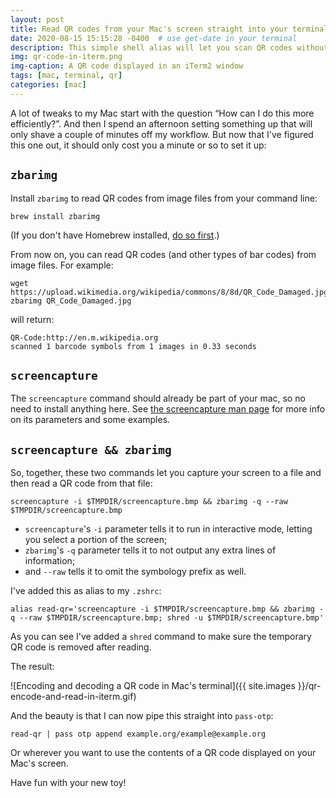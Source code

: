 ```yaml
---
layout: post
title: Read QR codes from your Mac's screen straight into your terminal
date: 2020-08-15 15:15:28 -0400  # use get-date in your terminal
description: This simple shell alias will let you scan QR codes without having to grab your phone
img: qr-code-in-iterm.png
img-caption: A QR code displayed in an iTerm2 window
tags: [mac, terminal, qr]
categories: [mac]
---
```

A lot of tweaks to my Mac start with the question “How can I do this more efficiently?”. And then I spend an afternoon setting something up that will only shave a couple of minutes off my workflow. But now that I've figured this one out, it should only cost you a minute or so to set it up:

## `zbarimg`

Install `zbarimg` to read QR codes from image files from your command line:

```shell
brew install zbarimg
```

(If you don't have Homebrew installed, [do so first](https://docs.brew.sh/Installation).)

From now on, you can read QR codes (and other types of bar codes) from image files. For example:

```shell
wget https://upload.wikimedia.org/wikipedia/commons/8/8d/QR_Code_Damaged.jpg
zbarimg QR_Code_Damaged.jpg
```

will return:

```shell
QR-Code:http://en.m.wikipedia.org
scanned 1 barcode symbols from 1 images in 0.33 seconds
```

## `screencapture`

The `screencapture` command should already be part of your mac, so no need to install anything here. See [the screencapture man page](https://ss64.com/osx/screencapture.html) for more info on its parameters and some examples.

## `screencapture && zbarimg`

So, together, these two commands let you capture your screen to a file and then read a QR code from that file:

```shell
screencapture -i $TMPDIR/screencapture.bmp && zbarimg -q --raw $TMPDIR/screencapture.bmp
```

* `screencapture`'s `-i` parameter tells it to run in interactive mode, letting you select  a portion of the screen;
* `zbarimg`'s `-q` parameter tells it to not output any extra lines of information;
* and `--raw` tells it to omit the symbology prefix as well.

I've added this as alias to my `.zshrc`:

```shell
alias read-qr='screencapture -i $TMPDIR/screencapture.bmp && zbarimg -q --raw $TMPDIR/screencapture.bmp; shred -u $TMPDIR/screencapture.bmp'
```

As you can see I've added a `shred` command to make sure the temporary QR code is removed after reading.

The result:

![Encoding and decoding a QR code in Mac's terminal]({{ site.images }}/qr-encode-and-read-in-iterm.gif)

And the beauty is that I can now pipe this straight into `pass-otp`:

```shell
read-qr | pass otp append example.org/example@example.org
```

Or wherever you want to use the contents of a QR code displayed on your Mac's screen.

Have fun with your new toy!
